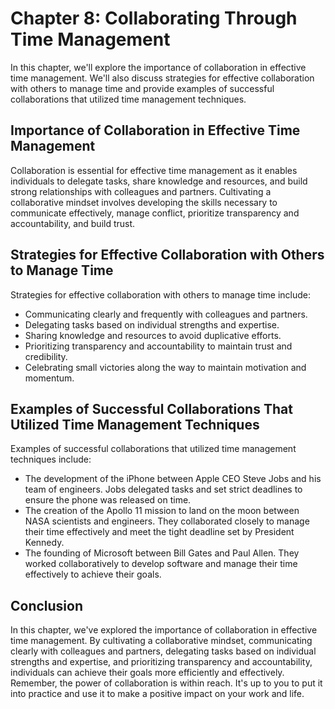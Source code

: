 Chapter 8: Collaborating Through Time Management
================================================

In this chapter, we'll explore the importance of collaboration in effective time management. We'll also discuss strategies for effective collaboration with others to manage time and provide examples of successful collaborations that utilized time management techniques.

Importance of Collaboration in Effective Time Management
--------------------------------------------------------

Collaboration is essential for effective time management as it enables individuals to delegate tasks, share knowledge and resources, and build strong relationships with colleagues and partners. Cultivating a collaborative mindset involves developing the skills necessary to communicate effectively, manage conflict, prioritize transparency and accountability, and build trust.

Strategies for Effective Collaboration with Others to Manage Time
-----------------------------------------------------------------

Strategies for effective collaboration with others to manage time include:

* Communicating clearly and frequently with colleagues and partners.
* Delegating tasks based on individual strengths and expertise.
* Sharing knowledge and resources to avoid duplicative efforts.
* Prioritizing transparency and accountability to maintain trust and credibility.
* Celebrating small victories along the way to maintain motivation and momentum.

Examples of Successful Collaborations That Utilized Time Management Techniques
------------------------------------------------------------------------------

Examples of successful collaborations that utilized time management techniques include:

* The development of the iPhone between Apple CEO Steve Jobs and his team of engineers. Jobs delegated tasks and set strict deadlines to ensure the phone was released on time.
* The creation of the Apollo 11 mission to land on the moon between NASA scientists and engineers. They collaborated closely to manage their time effectively and meet the tight deadline set by President Kennedy.
* The founding of Microsoft between Bill Gates and Paul Allen. They worked collaboratively to develop software and manage their time effectively to achieve their goals.

Conclusion
----------

In this chapter, we've explored the importance of collaboration in effective time management. By cultivating a collaborative mindset, communicating clearly with colleagues and partners, delegating tasks based on individual strengths and expertise, and prioritizing transparency and accountability, individuals can achieve their goals more efficiently and effectively. Remember, the power of collaboration is within reach. It's up to you to put it into practice and use it to make a positive impact on your work and life.


